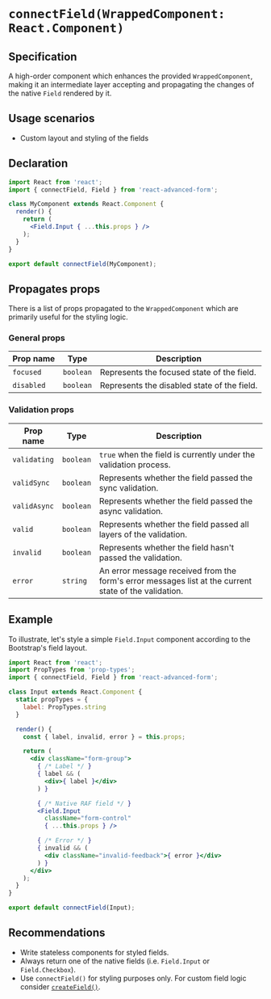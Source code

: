 # `connectField(WrappedComponent: React.Component)`

## Specification
A high-order component which enhances the provided `WrappedComponent`, making it an intermediate layer accepting and propagating the changes of the native `Field` rendered by it.

## Usage scenarios
* Custom layout and styling of the fields

## Declaration
```jsx
import React from 'react';
import { connectField, Field } from 'react-advanced-form';

class MyComponent extends React.Component {
  render() {
    return (
      <Field.Input { ...this.props } />
    );
  }
}

export default connectField(MyComponent);
```

## Propagates props
There is a list of props propagated to the `WrappedComponent` which are primarily useful for the styling logic.

### General props
| Prop name | Type | Description |
| --------- | ---- | ----------- |
| `focused` | `boolean` | Represents the focused state of the field. |
| `disabled` | `boolean` | Represents the disabled state of the field. |

### Validation props
| Prop name | Type | Description |
| --------- | ---- | ----------- |
| `validating` | `boolean` | `true` when the field is currently under the validation process. |
| `validSync` | `boolean` | Represents whether the field passed the sync validation. |
| `validAsync` | `boolean` | Represents whether the field passed the async validation. |
| `valid` | `boolean` | Represents whether the field passed all layers of the validation. |
| `invalid` | `boolean` | Represents whether the field hasn't passed the validation. |
| `error` | `string` | An error message received from the form's error messages list at the current state of the validation. |

## Example
To illustrate, let's style a simple `Field.Input` component according to the Bootstrap's field layout.

```jsx
import React from 'react';
import PropTypes from 'prop-types';
import { connectField, Field } from 'react-advanced-form';

class Input extends React.Component {
  static propTypes = {
    label: PropTypes.string
  }

  render() {
    const { label, invalid, error } = this.props;

    return (
      <div className="form-group">
        { /* Label */ }
        { label && (
          <div>{ label }</div>
        ) }

        { /* Native RAF field */ }
        <Field.Input
          className="form-control"
          { ...this.props } />

        { /* Error */ }
        { invalid && (
          <div className="invalid-feedback">{ error }</div>
        ) }
      </div>
    );
  }
}

export default connectField(Input);
```

## Recommendations
* Write stateless components for styled fields.
* Always return one of the native fields (i.e. `Field.Input` or `Field.Checkbox`).
* Use `connectField()` for styling purposes only. For custom field logic consider [`createField()`](./createField.md).

